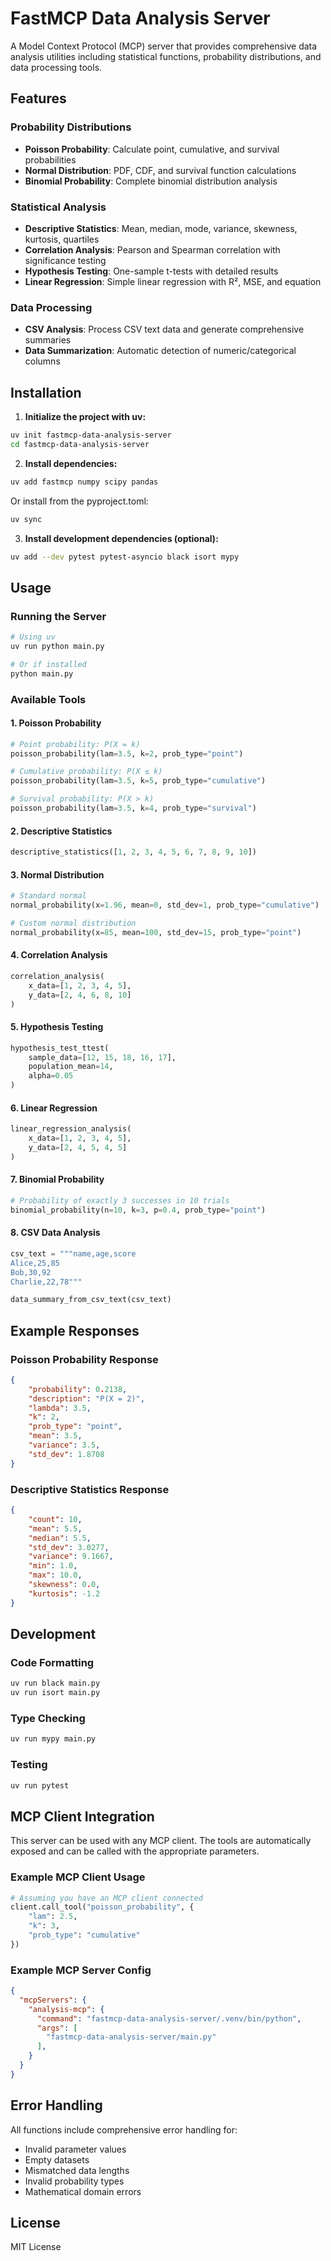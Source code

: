 # FastMCP Data Analysis Server

A Model Context Protocol (MCP) server that provides comprehensive data analysis utilities including statistical functions, probability distributions, and data processing tools.

## Features

### Probability Distributions
- **Poisson Probability**: Calculate point, cumulative, and survival probabilities
- **Normal Distribution**: PDF, CDF, and survival function calculations  
- **Binomial Probability**: Complete binomial distribution analysis

### Statistical Analysis
- **Descriptive Statistics**: Mean, median, mode, variance, skewness, kurtosis, quartiles
- **Correlation Analysis**: Pearson and Spearman correlation with significance testing
- **Hypothesis Testing**: One-sample t-tests with detailed results
- **Linear Regression**: Simple linear regression with R², MSE, and equation

### Data Processing
- **CSV Analysis**: Process CSV text data and generate comprehensive summaries
- **Data Summarization**: Automatic detection of numeric/categorical columns

## Installation

1. **Initialize the project with uv:**
```bash
uv init fastmcp-data-analysis-server
cd fastmcp-data-analysis-server
```

2. **Install dependencies:**
```bash
uv add fastmcp numpy scipy pandas
```

Or install from the pyproject.toml:
```bash
uv sync
```

3. **Install development dependencies (optional):**
```bash
uv add --dev pytest pytest-asyncio black isort mypy
```

## Usage

### Running the Server

```bash
# Using uv
uv run python main.py

# Or if installed
python main.py
```

### Available Tools

#### 1. Poisson Probability
```python
# Point probability: P(X = k)
poisson_probability(lam=3.5, k=2, prob_type="point")

# Cumulative probability: P(X ≤ k)  
poisson_probability(lam=3.5, k=5, prob_type="cumulative")

# Survival probability: P(X > k)
poisson_probability(lam=3.5, k=4, prob_type="survival")
```

#### 2. Descriptive Statistics
```python
descriptive_statistics([1, 2, 3, 4, 5, 6, 7, 8, 9, 10])
```

#### 3. Normal Distribution
```python
# Standard normal
normal_probability(x=1.96, mean=0, std_dev=1, prob_type="cumulative")

# Custom normal distribution
normal_probability(x=85, mean=100, std_dev=15, prob_type="point")
```

#### 4. Correlation Analysis
```python
correlation_analysis(
    x_data=[1, 2, 3, 4, 5], 
    y_data=[2, 4, 6, 8, 10]
)
```

#### 5. Hypothesis Testing
```python
hypothesis_test_ttest(
    sample_data=[12, 15, 18, 16, 17], 
    population_mean=14, 
    alpha=0.05
)
```

#### 6. Linear Regression
```python
linear_regression_analysis(
    x_data=[1, 2, 3, 4, 5],
    y_data=[2, 4, 5, 4, 5]
)
```

#### 7. Binomial Probability
```python
# Probability of exactly 3 successes in 10 trials
binomial_probability(n=10, k=3, p=0.4, prob_type="point")
```

#### 8. CSV Data Analysis
```python
csv_text = """name,age,score
Alice,25,85
Bob,30,92
Charlie,22,78"""

data_summary_from_csv_text(csv_text)
```

## Example Responses

### Poisson Probability Response
```json
{
    "probability": 0.2138,
    "description": "P(X = 2)",
    "lambda": 3.5,
    "k": 2,
    "prob_type": "point",
    "mean": 3.5,
    "variance": 3.5,
    "std_dev": 1.8708
}
```

### Descriptive Statistics Response  
```json
{
    "count": 10,
    "mean": 5.5,
    "median": 5.5,
    "std_dev": 3.0277,
    "variance": 9.1667,
    "min": 1.0,
    "max": 10.0,
    "skewness": 0.0,
    "kurtosis": -1.2
}
```

## Development

### Code Formatting
```bash
uv run black main.py
uv run isort main.py
```

### Type Checking
```bash
uv run mypy main.py
```

### Testing
```bash
uv run pytest
```

## MCP Client Integration

This server can be used with any MCP client. The tools are automatically exposed and can be called with the appropriate parameters.

### Example MCP Client Usage
```python
# Assuming you have an MCP client connected
client.call_tool("poisson_probability", {
    "lam": 2.5,
    "k": 3,
    "prob_type": "cumulative"
})
```

### Example MCP Server Config 
```json
{
  "mcpServers": {
    "analysis-mcp": {
      "command": "fastmcp-data-analysis-server/.venv/bin/python",
      "args": [
        "fastmcp-data-analysis-server/main.py"
      ],
    }
  }
}
```

## Error Handling

All functions include comprehensive error handling for:
- Invalid parameter values
- Empty datasets
- Mismatched data lengths
- Invalid probability types
- Mathematical domain errors

## License

MIT License